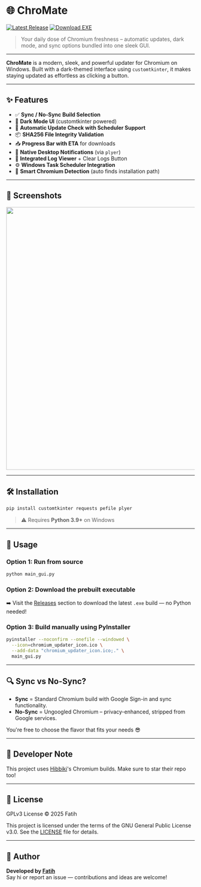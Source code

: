 # 🌐 ChroMate

[![Latest Release](https://img.shields.io/github/v/release/fatih-gh/ChroMate?style=flat-square)](https://github.com/fatih-gh/ChroMate/releases/latest) [![Download EXE](https://img.shields.io/badge/Download-EXE-blue?style=flat-square)](https://github.com/fatih-gh/ChroMate/releases/latest/download/ChromiumUpdater.exe)

> Your daily dose of Chromium freshness – automatic updates, dark mode, and sync options bundled into one sleek GUI.

---

**ChroMate** is a modern, sleek, and powerful updater for Chromium on Windows. Built with a dark-themed interface using `customtkinter`, it makes staying updated as effortless as clicking a button.

---

## ✨ Features

- ✅ **Sync / No-Sync Build Selection**
- 🌙 **Dark Mode UI** (customtkinter powered)
- 🔄 **Automatic Update Check with Scheduler Support**
- 📦 **SHA256 File Integrity Validation**
- 📥 **Progress Bar with ETA** for downloads
- 🔔 **Native Desktop Notifications** (via `plyer`)
- 📜 **Integrated Log Viewer** + Clear Logs Button
- ⚙️ **Windows Task Scheduler Integration**
- 🧠 **Smart Chromium Detection** (auto finds installation path)

---

## 📸 Screenshots

<p align="center">
  <img src="https://raw.githubusercontent.com/fatih-gh/ChroMate/main/assets/screenshot.png" width="700"/>
</p>

---

## 🛠 Installation

```bash
pip install customtkinter requests pefile plyer
```

> ⚠️ Requires **Python 3.9+** on Windows

---

## 🚀 Usage

### Option 1: Run from source
```bash
python main_gui.py
```

### Option 2: Download the prebuilt executable
➡️ Visit the [Releases](https://github.com/fatih-gh/ChroMate/releases) section to download the latest `.exe` build — no Python needed!

### Option 3: Build manually using PyInstaller
```bash
pyinstaller --noconfirm --onefile --windowed \
  --icon=chromium_updater_icon.ico \
  --add-data "chromium_updater_icon.ico;." \
  main_gui.py
```

---

## 🔍 Sync vs No-Sync?

- **Sync** = Standard Chromium build with Google Sign-in and sync functionality.
- **No-Sync** = Ungoogled Chromium – privacy-enhanced, stripped from Google services.

You're free to choose the flavor that fits your needs 😎

---

## 🧠 Developer Note

This project uses [Hibbiki](https://github.com/Hibbiki/chromium-win64)'s Chromium builds. Make sure to star their repo too!

---

## 📄 License

GPLv3 License © 2025 Fatih

This project is licensed under the terms of the GNU General Public License v3.0. See the [LICENSE](LICENSE) file for details.

---

## 👤 Author

**Developed by [Fatih](https://github.com/fatih-gh)**  
Say hi or report an issue — contributions and ideas are welcome!

